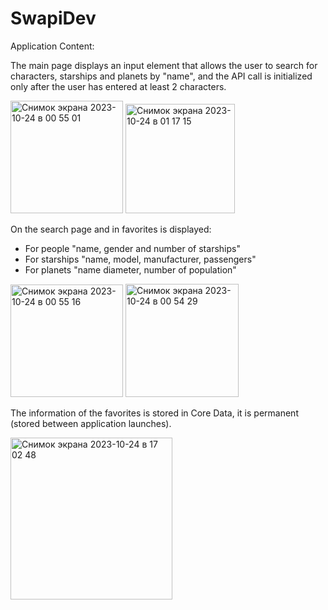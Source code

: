 # SwapiDev

Application Content:

The main page displays an input element that allows the user to search for characters, starships and planets by "name", and the API call is initialized only after the user has entered at least 2 characters.

<img width="180" alt="Снимок экрана 2023-10-24 в 00 55 01" src="https://github.com/romangojshik/SwapiDev/assets/15184733/17ee03a6-b133-45bc-8002-92e74a88130f">

<img width="175" alt="Снимок экрана 2023-10-24 в 01 17 15" src="https://github.com/romangojshik/SwapiDev/assets/15184733/6fafba49-f0bc-4b6d-90cc-ab20c1b44290">


On the search page and in favorites is displayed:
- For people "name, gender and number of starships"
- For starships "name, model, manufacturer, passengers"
- For planets "name diameter, number of population"

<img width="180" alt="Снимок экрана 2023-10-24 в 00 55 16" src="https://github.com/romangojshik/SwapiDev/assets/15184733/1d0ca6d3-a9a6-49a0-bff2-4178e0f63026">

<img width="181" alt="Снимок экрана 2023-10-24 в 00 54 29" src="https://github.com/romangojshik/SwapiDev/assets/15184733/b458d2b5-9b83-440e-b5e7-2fff6d59ce8f">


The information of the favorites is stored in Core Data, it is permanent (stored between application launches).

<img width="259" alt="Снимок экрана 2023-10-24 в 17 02 48" src="https://github.com/romangojshik/SwapiDev/assets/15184733/76756248-3fce-4e25-a32c-a2e2c628c800">



